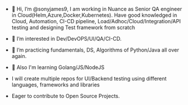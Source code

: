 - 👋 Hi, I’m @sonyjames9, I am working in Nuance as Senior QA engineer in Cloud(Helm,Azure,Docker,Kubernetes). Have good knowledged in Cloud, Automation, CI-CD pipeline, Load/Adhoc/Cloud/Integration/API testing and designing Test framework from scratch

- 👀 I’m interested in Dev/DevOPS/UI/QA/CI-CD.
- 🌱 I’m practicing fundamentals, DS, Algorithms of Python/Java all over again.
- 🌱 Also I'm learning Golang/JS/NodeJS

- I will create multiple repos for UI/Backend testing using different languages, frameworks and libraries
- Eager to contribute to Open Source Projects.

<!---
sonyjames9/sonyjames9 is a ✨ special ✨ repository because its `README.md` (this file) appears on your GitHub profile.
You can click the Preview link to take a look at your changes.
--->
